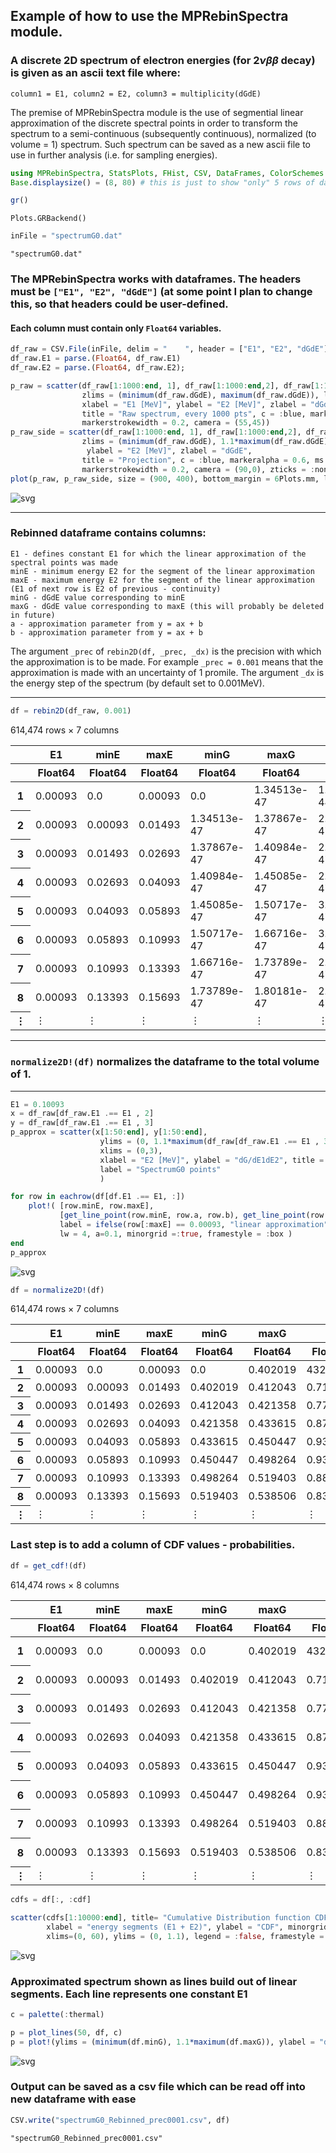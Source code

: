 ## Example of how to use the MPRebinSpectra module. 
### A discrete 2D spectrum of electron energies (for $2\nu\beta\beta$ decay) is given as an ascii text file where:
    column1 = E1, column2 = E2, column3 = multiplicity(dGdE)

The premise of MPRebinSpectra module is the use of segmential linear approximation of the discrete spectral points in order to transform the spectrum to a semi-continuous (subsequently continuous), normalized (to volume = 1) spectrum. Such spectrum can be saved as a new ascii file to use in further analysis (i.e. for sampling energies).  


```julia
using MPRebinSpectra, StatsPlots, FHist, CSV, DataFrames, ColorSchemes
Base.displaysize() = (8, 80) # this is just to show "only" 5 rows of dataframes
```


```julia
gr()
```




    Plots.GRBackend()




```julia
inFile = "spectrumG0.dat"
```




    "spectrumG0.dat"



### The MPRebinSpectra works with dataframes. The headers must be ```["E1", "E2", "dGdE"]``` (at some point I plan to change this, so that headers could be user-defined. 

#### Each column must contain only ```Float64``` variables. 


```julia
df_raw = CSV.File(inFile, delim = "    ", header = ["E1", "E2", "dGdE"]) |> DataFrame
df_raw.E1 = parse.(Float64, df_raw.E1)
df_raw.E2 = parse.(Float64, df_raw.E2);
```


```julia
p_raw = scatter(df_raw[1:1000:end, 1], df_raw[1:1000:end,2], df_raw[1:1000:end,3],
                zlims = (minimum(df_raw.dGdE), maximum(df_raw.dGdE)), legend = :false,
                xlabel = "E1 [MeV]", ylabel = "E2 [MeV]", zlabel = "dGdE", 
                title = "Raw spectrum, every 1000 pts", c = :blue, markeralpha = 1, ms = 2.5,
                markerstrokewidth = 0.2, camera = (55,45))
p_raw_side = scatter(df_raw[1:1000:end, 1], df_raw[1:1000:end,2], df_raw[1:1000:end,3],
                zlims = (minimum(df_raw.dGdE), 1.1*maximum(df_raw.dGdE)), legend = :false,
                 ylabel = "E2 [MeV]", zlabel = "dGdE", 
                title = "Projection", c = :blue, markeralpha = 0.6, ms = 4,
                markerstrokewidth = 0.2, camera = (90,0), zticks = :none)
plot(p_raw, p_raw_side, size = (900, 400), bottom_margin = 6Plots.mm, left_margin = 6Plots.mm)
```




    
![svg](Example/output_6_0.svg)
    



----------------------------------------

### Rebinned dataframe contains columns:
    E1 - defines constant E1 for which the linear approximation of the spectral points was made
    minE - minimum energy E2 for the segment of the linear approximation 
    maxE - maximum energy E2 for the segment of the linear approximation (E1 of next row is E2 of previous - continuity)
    minG - dGdE value corresponding to minE 
    maxG - dGdE value corresponding to maxE (this will probably be deleted in future)
    a - approximation parameter from y = ax + b
    b - approximation parameter from y = ax + b
    
The argument ```_prec``` of ```rebin2D(df, _prec, _dx)``` is the precision with which the approximation is to be made. For example ```_prec = 0.001``` means that the approximation is made with an uncertainty of 1 promile. The argument ```_dx``` is the energy step of the spectrum (by default set to 0.001MeV). 

-------------------------------------------------------------------


```julia
df = rebin2D(df_raw, 0.001)
```




<div class="data-frame"><p>614,474 rows × 7 columns</p><table class="data-frame"><thead><tr><th></th><th>E1</th><th>minE</th><th>maxE</th><th>minG</th><th>maxG</th><th>a</th><th>b</th></tr><tr><th></th><th title="Float64">Float64</th><th title="Float64">Float64</th><th title="Float64">Float64</th><th title="Float64">Float64</th><th title="Float64">Float64</th><th title="Float64">Float64</th><th title="Float64">Float64</th></tr></thead><tbody><tr><th>1</th><td>0.00093</td><td>0.0</td><td>0.00093</td><td>0.0</td><td>1.34513e-47</td><td>1.44638e-44</td><td>0.0</td></tr><tr><th>2</th><td>0.00093</td><td>0.00093</td><td>0.01493</td><td>1.34513e-47</td><td>1.37867e-47</td><td>2.39571e-47</td><td>1.3429e-47</td></tr><tr><th>3</th><td>0.00093</td><td>0.01493</td><td>0.02693</td><td>1.37867e-47</td><td>1.40984e-47</td><td>2.5975e-47</td><td>1.33989e-47</td></tr><tr><th>4</th><td>0.00093</td><td>0.02693</td><td>0.04093</td><td>1.40984e-47</td><td>1.45085e-47</td><td>2.92929e-47</td><td>1.33095e-47</td></tr><tr><th>5</th><td>0.00093</td><td>0.04093</td><td>0.05893</td><td>1.45085e-47</td><td>1.50717e-47</td><td>3.12889e-47</td><td>1.32278e-47</td></tr><tr><th>6</th><td>0.00093</td><td>0.05893</td><td>0.10993</td><td>1.50717e-47</td><td>1.66716e-47</td><td>3.13706e-47</td><td>1.3223e-47</td></tr><tr><th>7</th><td>0.00093</td><td>0.10993</td><td>0.13393</td><td>1.66716e-47</td><td>1.73789e-47</td><td>2.94708e-47</td><td>1.34319e-47</td></tr><tr><th>8</th><td>0.00093</td><td>0.13393</td><td>0.15693</td><td>1.73789e-47</td><td>1.80181e-47</td><td>2.77913e-47</td><td>1.36568e-47</td></tr><tr><th>&vellip;</th><td>&vellip;</td><td>&vellip;</td><td>&vellip;</td><td>&vellip;</td><td>&vellip;</td><td>&vellip;</td><td>&vellip;</td></tr></tbody></table></div>



----------------------------

### ```normalize2D!(df)``` normalizes the dataframe to the total volume of 1. 

-----------------------------


```julia
E1 = 0.10093
x = df_raw[df_raw.E1 .== E1 , 2]
y = df_raw[df_raw.E1 .== E1 , 3]
p_approx = scatter(x[1:50:end], y[1:50:end],
                    ylims = (0, 1.1*maximum(df_raw[df_raw.E1 .== E1 , 3])),
                    xlims = (0,3),
                    xlabel = "E2 [MeV]", ylabel = "dG/dE1dE2", title = "E1 = $E1 MeV; every 50 points",
                    label = "SpectrumG0 points"
                    )

for row in eachrow(df[df.E1 .== E1, :])
    plot!( [row.minE, row.maxE], 
           [get_line_point(row.minE, row.a, row.b), get_line_point(row.maxE, row.a, row.b)], 
           label = ifelse(row[:maxE] == 0.00093, "linear approximation", ""), 
           lw = 4, a=0.1, minorgrid =:true, framestyle = :box )
end
p_approx
```




    
![svg](Example/output_10_0.svg)
    




```julia
df = normalize2D!(df)
```




<div class="data-frame"><p>614,474 rows × 7 columns</p><table class="data-frame"><thead><tr><th></th><th>E1</th><th>minE</th><th>maxE</th><th>minG</th><th>maxG</th><th>a</th><th>b</th></tr><tr><th></th><th title="Float64">Float64</th><th title="Float64">Float64</th><th title="Float64">Float64</th><th title="Float64">Float64</th><th title="Float64">Float64</th><th title="Float64">Float64</th><th title="Float64">Float64</th></tr></thead><tbody><tr><th>1</th><td>0.00093</td><td>0.0</td><td>0.00093</td><td>0.0</td><td>0.402019</td><td>432.278</td><td>0.0</td></tr><tr><th>2</th><td>0.00093</td><td>0.00093</td><td>0.01493</td><td>0.402019</td><td>0.412043</td><td>0.716006</td><td>0.401353</td></tr><tr><th>3</th><td>0.00093</td><td>0.01493</td><td>0.02693</td><td>0.412043</td><td>0.421358</td><td>0.776314</td><td>0.400452</td></tr><tr><th>4</th><td>0.00093</td><td>0.02693</td><td>0.04093</td><td>0.421358</td><td>0.433615</td><td>0.875475</td><td>0.397782</td></tr><tr><th>5</th><td>0.00093</td><td>0.04093</td><td>0.05893</td><td>0.433615</td><td>0.450447</td><td>0.93513</td><td>0.39534</td></tr><tr><th>6</th><td>0.00093</td><td>0.05893</td><td>0.10993</td><td>0.450447</td><td>0.498264</td><td>0.937572</td><td>0.395196</td></tr><tr><th>7</th><td>0.00093</td><td>0.10993</td><td>0.13393</td><td>0.498264</td><td>0.519403</td><td>0.880794</td><td>0.401438</td></tr><tr><th>8</th><td>0.00093</td><td>0.13393</td><td>0.15693</td><td>0.519403</td><td>0.538506</td><td>0.830598</td><td>0.408161</td></tr><tr><th>&vellip;</th><td>&vellip;</td><td>&vellip;</td><td>&vellip;</td><td>&vellip;</td><td>&vellip;</td><td>&vellip;</td><td>&vellip;</td></tr></tbody></table></div>



### Last step is to add a column of CDF values - probabilities. 


```julia
df = get_cdf!(df)
```




<div class="data-frame"><p>614,474 rows × 8 columns</p><table class="data-frame"><thead><tr><th></th><th>E1</th><th>minE</th><th>maxE</th><th>minG</th><th>maxG</th><th>a</th><th>b</th><th>cdf</th></tr><tr><th></th><th title="Float64">Float64</th><th title="Float64">Float64</th><th title="Float64">Float64</th><th title="Float64">Float64</th><th title="Float64">Float64</th><th title="Float64">Float64</th><th title="Float64">Float64</th><th title="Float64">Float64</th></tr></thead><tbody><tr><th>1</th><td>0.00093</td><td>0.0</td><td>0.00093</td><td>0.0</td><td>0.402019</td><td>432.278</td><td>0.0</td><td>1.86939e-7</td></tr><tr><th>2</th><td>0.00093</td><td>0.00093</td><td>0.01493</td><td>0.402019</td><td>0.412043</td><td>0.716006</td><td>0.401353</td><td>5.88537e-6</td></tr><tr><th>3</th><td>0.00093</td><td>0.01493</td><td>0.02693</td><td>0.412043</td><td>0.421358</td><td>0.776314</td><td>0.400452</td><td>1.08858e-5</td></tr><tr><th>4</th><td>0.00093</td><td>0.02693</td><td>0.04093</td><td>0.421358</td><td>0.433615</td><td>0.875475</td><td>0.397782</td><td>1.68706e-5</td></tr><tr><th>5</th><td>0.00093</td><td>0.04093</td><td>0.05893</td><td>0.433615</td><td>0.450447</td><td>0.93513</td><td>0.39534</td><td>2.48272e-5</td></tr><tr><th>6</th><td>0.00093</td><td>0.05893</td><td>0.10993</td><td>0.450447</td><td>0.498264</td><td>0.937572</td><td>0.395196</td><td>4.90193e-5</td></tr><tr><th>7</th><td>0.00093</td><td>0.10993</td><td>0.13393</td><td>0.498264</td><td>0.519403</td><td>0.880794</td><td>0.401438</td><td>6.12313e-5</td></tr><tr><th>8</th><td>0.00093</td><td>0.13393</td><td>0.15693</td><td>0.519403</td><td>0.538506</td><td>0.830598</td><td>0.408161</td><td>7.33972e-5</td></tr><tr><th>&vellip;</th><td>&vellip;</td><td>&vellip;</td><td>&vellip;</td><td>&vellip;</td><td>&vellip;</td><td>&vellip;</td><td>&vellip;</td><td>&vellip;</td></tr></tbody></table></div>




```julia
cdfs = df[:, :cdf]

scatter(cdfs[1:10000:end], title= "Cumulative Distribution function CDF; every 1e3",
        xlabel = "energy segments (E1 + E2)", ylabel = "CDF", minorgrid = :true, 
        xlims=(0, 60), ylims = (0, 1.1), legend = :false, framestyle = :box)
```




    
![svg](Example/output_14_0.svg)
    



### Approximated spectrum shown as lines build out of linear segments. Each line represents one constant E1



```julia
c = palette(:thermal)

p = plot_lines(50, df, c)
p = plot!(ylims = (minimum(df.minG), 1.1*maximum(df.maxG)), ylabel = "dG/dE1dE2")
```




    
![svg](Example/output_16_0.svg)
    



### Output can be saved as a csv file which can be read off into new dataframe with ease


```julia
CSV.write("spectrumG0_Rebinned_prec0001.csv", df)
```




    "spectrumG0_Rebinned_prec0001.csv"


